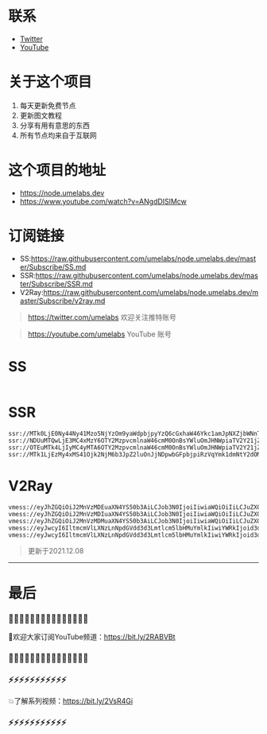 # 联系
* [Twitter](https://twitter.com/UmeLabs)
* [YouTube](https://www.youtube.com/UmeLabs?sub_confirmation=1)


# 关于这个项目
1. 每天更新免费节点
2. 更新图文教程
3. 分享有用有意思的东西
4. 所有节点均来自于互联网

# 这个项目的地址

* https://node.umelabs.dev
* https://www.youtube.com/watch?v=ANgdDISlMcw

# 订阅链接

* SS:https://raw.githubusercontent.com/umelabs/node.umelabs.dev/master/Subscribe/SS.md
* SSR:https://raw.githubusercontent.com/umelabs/node.umelabs.dev/master/Subscribe/SSR.md
* V2Ray:https://raw.githubusercontent.com/umelabs/node.umelabs.dev/master/Subscribe/v2ray.md

> https://twitter.com/umelabs 欢迎关注推特账号

> https://youtube.com/umelabs YouTube 账号

# SS

```http

```

# SSR

```http
ssr://MTk0LjE0Ny44Ny41Mzo5NjYzOm9yaWdpbjpyYzQ6cGxhaW46Ykc1amJpNXZjbWNnTjJvLz9vYmZzcGFyYW09JnJlbWFya3M9NUwtRTU3Mlg1cGF2VFEmZ3JvdXA9VEc1amJpNXZjbWM
ssr://NDUuMTQwLjE3MC4xMzY6OTY2MzpvcmlnaW46cmM0OnBsYWluOmJHNWpiaTV2Y21jZ04yby8_b2Jmc3BhcmFtPSZyZW1hcmtzPTVMLUU1NzJYNXBhdlRnJmdyb3VwPVRHNWpiaTV2Y21j
ssr://OTEuMTk4LjIyMC4yMTA6OTY2MzpvcmlnaW46cmM0OnBsYWluOmJHNWpiaTV2Y21jZ04yby8_b2Jmc3BhcmFtPSZyZW1hcmtzPTVMLUU1NzJYNXBhdlR3Jmdyb3VwPVRHNWpiaTV2Y21j
ssr://MTk1LjEzMy4xMS41Ojk2NjM6b3JpZ2luOnJjNDpwbGFpbjpiRzVqYmk1dmNtY2dOMm8vP29iZnNwYXJhbT0mcmVtYXJrcz01TC1FNTcyWDVwYXZVQSZncm91cD1URzVqYmk1dmNtYw
```

# V2Ray

```http
vmess://eyJhZGQiOiJ2MnVzMDEuaXN4YS50b3AiLCJob3N0IjoiIiwiaWQiOiIiLCJuZXQiOiJ3cyIsInBhdGgiOiJcL3JheSIsInBvcnQiOiI0NDMiLCJwcyI6ImlzeC55dC0wMSIsInRscyI6InRscyIsInYiOjIsImFpZCI6MCwidHlwZSI6Im5vbmUifQo=
vmess://eyJhZGQiOiJ2MnVzMDIuaXN4YS50b3AiLCJob3N0IjoiIiwiaWQiOiIiLCJuZXQiOiJ3cyIsInBhdGgiOiJcL3JheSIsInBvcnQiOiI0NDMiLCJwcyI6ImlzeC55dC0wMiIsInRscyI6InRscyIsInYiOjIsImFpZCI6MCwidHlwZSI6Im5vbmUifQo=
vmess://eyJhZGQiOiJ2MnVzMDMuaXN4YS50b3AiLCJob3N0IjoiIiwiaWQiOiIiLCJuZXQiOiJ3cyIsInBhdGgiOiJcL3JheSIsInBvcnQiOiI0NDMiLCJwcyI6ImlzeC55dC0wMyIsInRscyI6InRscyIsInYiOjIsImFpZCI6MCwidHlwZSI6Im5vbmUifQo=
vmess://eyJwcyI6IltmcmVlLXNzLnNpdGVdd3d3Lmtlcm5lbHMuYmlkIiwiYWRkIjoid3d3Lmtlcm5lbHMuYmlkIiwicG9ydCI6IjQ0MyIsImlkIjoiMmIwMDgzNzItZjE0Ny00MWQ0LTYyODItNGY1M2NkYzI3NGRhIiwiYWlkIjoiMCIsIm5ldCI6IndzIiwidHlwZSI6Im5vbmUiLCJob3N0IjoiL3dzIiwidGxzIjoidGxzIn0=
vmess://eyJwcyI6IltmcmVlLXNzLnNpdGVdd3d3Lmtlcm5lbHMuYmlkIiwiYWRkIjoid3d3Lmtlcm5lbHMuYmlkIiwicG9ydCI6IjgwIiwiaWQiOiI2NjU5MjJhYy1jMTM2LTE5YjItN2NmYy1lMGYxODVlNTAwNWMiLCJhaWQiOiIwIiwibmV0Ijoid3MiLCJ0eXBlIjoibm9uZSIsImhvc3QiOiIvd3MiLCJ0bHMiOiJub25lIn0=
```



> 更新于2021.12.08

---

# 最后
### 🌸🌸🌸🌸🌸🌸🌸🌸🌸🌸🌸🌸🌸🌸🌸

👏欢迎大家订阅YouTube频道：https://bit.ly/2RABVBt

### 🌸🌸🌸🌸🌸🌸🌸🌸🌸🌸🌸🌸🌸🌸🌸



### ⚡️⚡️⚡️⚡️⚡️⚡️⚡️⚡️⚡️⚡️⚡️

💥了解系列视频：https://bit.ly/2VsR4Gi

### ⚡️⚡️⚡️⚡️⚡️⚡️⚡️⚡️⚡️⚡️⚡️